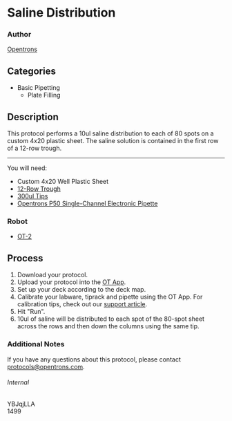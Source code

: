 # Saline Distribution

### Author
[Opentrons](http://www.opentrons.com/)

## Categories
* Basic Pipetting
    * Plate Filling

## Description
This protocol performs a 10ul saline distribution to each of 80 spots on a custom 4x20 plastic sheet. The saline solution is contained in the first row of a 12-row trough.

---

You will need:
* Custom 4x20 Well Plastic Sheet
* [12-Row Trough](https://www.usascientific.com/12-channel-automation-reservoir.aspx)
* [300ul Tips](https://shop.opentrons.com/collections/opentrons-tips/products/opentrons-10ul-tips)
* [Opentrons P50 Single-Channel Electronic Pipette](https://shop.opentrons.com/collections/ot-2-pipettes/products/single-channel-electronic-pipette)

### Robot
* [OT-2](https://opentrons.com/ot-2)

## Process
1. Download your protocol.
2. Upload your protocol into the [OT App](https://opentrons.com/ot-app).
3. Set up your deck according to the deck map.
4. Calibrate your labware, tiprack and pipette using the OT App. For calibration tips, check out our [support article](https://support.opentrons.com/ot-2/getting-started-software-setup/deck-calibration).
5. Hit "Run".
6. 10ul of saline will be distributed to each spot of the 80-spot sheet across the rows and then down the columns using the same tip.

### Additional Notes
If you have any questions about this protocol, please contact protocols@opentrons.com.

###### Internal
YBJqjLLA  
1499
